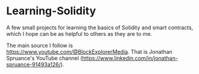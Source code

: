 # Learning-Solidity
A few small projects for learning the basics of Solidity and smart contracts, which I hope can be as helpful to others as they are to me.

The main source I follow is https://www.youtube.com/@BlockExplorerMedia. That is Jonathan Spruance's YouTube channel (https://www.linkedin.com/in/jonathan-spruance-91493a126/).
